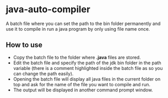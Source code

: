 # java-auto-compiler
A batch file where you can set the path to the bin folder permanently and use it to compile in run a java program by only using file name once.

## How to use

- Copy the batch file to the folder where **.java** files are stored. 
- Edit the batch file and specify the path of the jdk bin folder in the path variable (there is a comment highlighted inside the batch file as so you can change the path easily).
- Opening the batch file will display all java files in the current folder on top and ask for the name of the file you want to compile and run. 
- The output will be displayed in another command prompt window.
